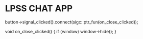 # LPSS CHAT APP

button->signal_clicked().connect(sigc::ptr_fun(on_close_clicked));

void on_close_clicked() {
    if (window)
        window->hide();
}